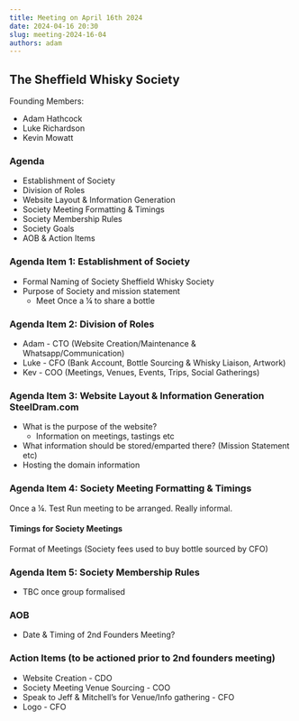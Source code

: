 ```yaml
---
title: Meeting on April 16th 2024
date: 2024-04-16 20:30
slug: meeting-2024-16-04
authors: adam
---
```


## The Sheffield Whisky Society

<!-- truncate -->

Founding Members:

- Adam Hathcock
- Luke Richardson
- Kevin Mowatt

### Agenda

- Establishment of Society
- Division of Roles
- Website Layout & Information Generation
- Society Meeting Formatting & Timings
- Society Membership Rules
- Society Goals
- AOB & Action Items

### Agenda Item 1: Establishment of Society

- Formal Naming of Society   Sheffield Whisky Society
- Purpose of Society and mission statement
  - Meet Once a ¼ to share a bottle

### Agenda Item 2: Division of Roles

- Adam - CTO (Website Creation/Maintenance & Whatsapp/Communication)
- Luke - CFO (Bank Account, Bottle Sourcing & Whisky Liaison, Artwork)
- Kev - COO (Meetings, Venues, Events, Trips, Social Gatherings)

### Agenda Item 3: Website Layout & Information Generation     SteelDram.com

- What is the purpose of the website?
  - Information on meetings, tastings etc
- What information should be stored/emparted there? (Mission Statement etc)
- Hosting the domain information

### Agenda Item 4: Society Meeting Formatting & Timings

Once a ¼. Test Run meeting to be arranged. Really informal.

#### Timings for Society Meetings

Format of Meetings (Society fees used to buy bottle sourced by CFO)

### Agenda Item 5: Society Membership Rules

- TBC once group formalised

### AOB

- Date & Timing of 2nd Founders Meeting?

### Action Items (to be actioned prior to 2nd founders meeting)

- Website Creation - CDO
- Society Meeting Venue Sourcing - COO
- Speak to Jeff & Mitchell’s for Venue/Info gathering - CFO
- Logo - CFO

